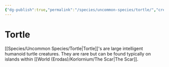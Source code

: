 ```yaml
---
{"dg-publish":true,"permalink":"/species/uncommon-species/tortle/","created":"2025-03-02T18:56:19.975-07:00"}
---
```


# Tortle
[[Species/Uncommon Species/Tortle\|Tortle]]'s are large intelligent humanoid turtle creatures. They are rare but can be found typically on islands within [[World (Erodas)/Korlornium/The Scar\|The Scar]].

